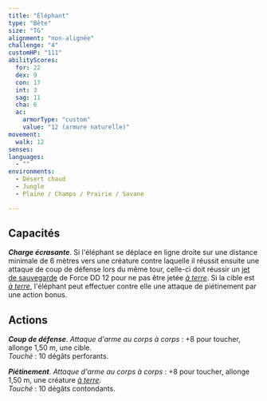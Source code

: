 ```yaml
---
title: "Éléphant"
type: "Bête"
size: "TG"
alignment: "non-alignée"
challenge: "4"
customHP: "111"
abilityScores:
  for: 22
  dex: 9
  con: 17
  int: 3
  sag: 11
  cha: 6
  ac:
    armorType: "custom"
    value: "12 (armure naturelle)"
movement:
  walk: 12
senses:
languages:
  - ""
environments:
  - Désert chaud
  - Jungle
  - Plaine / Champs / Prairie / Savane

---
```

## Capacités
_**Charge écrasante**_. Si l'éléphant se déplace en ligne droite sur une distance minimale de 6 mètres vers une créature contre laquelle il réussit ensuite une attaque de coup de défense lors du même tour, celle-ci doit réussir un [jet de sauvegarde](/utiliser-les-caracteristiques/#jets-de-sauvegarde) de Force DD 12 pour ne pas être jetée [_à terre_](/gerer-la-sante-du-personnage/#a-terre). Si la cible est [_à terre_](/gerer-la-sante-du-personnage/#a-terre), l'éléphant peut effectuer contre elle une attaque de piétinement par une action bonus.

## Actions
_**Coup de défense**_. _Attaque d'arme au corps à corps_ : +8 pour toucher, allonge 1,50 m, une cible.  
_Touché_ : 10 dégâts perforants.

_**Piétinement**_. _Attaque d'arme au corps à corps_ : +8 pour toucher, allonge 1,50 m, une créature [_à terre_](/gerer-la-sante-du-personnage/#a-terre).  
_Touché_ : 10 dégâts contondants.
